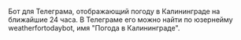 Бот для Телеграма, отображающий погоду в Калининграде на ближайшие 24 часа.
В Телеграме его можно найти по юзернейму weatherfortodaybot, имя "Погода в Калининграде".

